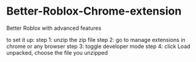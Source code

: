 # Better-Roblox-Chrome-extension
Better Roblox with advanced features

to set it up:
step 1: unzip the zip file
step 2: go to manage extensions in chrome or any browser
step 3: toggle developer mode
step 4: click Load unpacked, choose the file you unzipped
